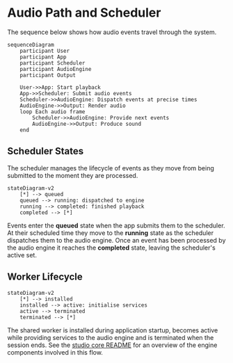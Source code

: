 # Audio Path and Scheduler

The sequence below shows how audio events travel through the system.

```mermaid
sequenceDiagram
    participant User
    participant App
    participant Scheduler
    participant AudioEngine
    participant Output

    User->>App: Start playback
    App->>Scheduler: Submit audio events
    Scheduler->>AudioEngine: Dispatch events at precise times
    AudioEngine->>Output: Render audio
    loop Each audio frame
        Scheduler->>AudioEngine: Provide next events
        AudioEngine->>Output: Produce sound
    end
```

## Scheduler States

The scheduler manages the lifecycle of events as they move from being submitted to the moment they are processed.

```mermaid
stateDiagram-v2
    [*] --> queued
    queued --> running: dispatched to engine
    running --> completed: finished playback
    completed --> [*]
```

Events enter the **queued** state when the app submits them to the scheduler. At their scheduled time they move to the **running** state as the scheduler dispatches them to the audio engine. Once an event has been processed by the audio engine it reaches the **completed** state, leaving the scheduler's active set.

## Worker Lifecycle

```mermaid
stateDiagram-v2
    [*] --> installed
    installed --> active: initialise services
    active --> terminated
    terminated --> [*]
```

The shared worker is installed during application startup, becomes active while
providing services to the audio engine and is terminated when the session ends.
See the [studio core README](../../../studio/core/README.md) for an
overview of the engine components involved in this flow.

